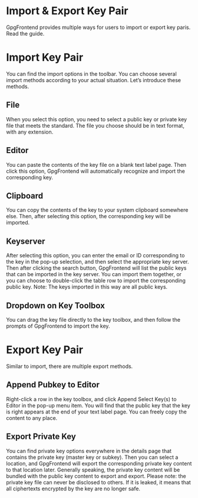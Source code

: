 # Import & Export Key Pair

GpgFrontend provides multiple ways for users to import or export key paris. Read the guide.

# Import Key Pair

You can find the import options in the toolbar. You can choose several import methods according to your actual situation.
Let’s introduce these methods.

## File

When you select this option, you need to select a public key or private key file that meets the standard.
The file you choose should be in text format, with any extension.

## Editor

You can paste the contents of the key file on a blank text label page. Then click this option, GpgFrontend will automatically recognize and import the corresponding key.

## Clipboard

You can copy the contents of the key to your system clipboard somewhere else. Then, after selecting this option, the corresponding key will be imported.

## Keyserver

After selecting this option, you can enter the email or ID corresponding to the key in the pop-up selection, and then select the appropriate key server.
Then after clicking the search button, GpgFrontend will list the public keys that can be imported in the key server.
You can import them together, or you can choose to double-click the table row to import the corresponding public key.
Note: The keys imported in this way are all public keys.

## Dropdown on Key Toolbox

You can drag the key file directly to the key toolbox, and then follow the prompts of GpgFrontend to import the key.

# Export Key Pair

Similar to import, there are multiple export methods.

## Append Pubkey to Editor

Right-click a row in the key toolbox, and click Append Select Key(s) to Editor in the pop-up menu item. 
You will find that the public key that the key is right appears at the end of your text label page.
You can freely copy the content to any place.

##  Export Private Key

You can find private key options everywhere in the details page that contains the private key (master key or subkey). 
Then you can select a location, and GpgFrontend will export the corresponding private key content to that location later.
Generally speaking, the private key content will be bundled with the public key content to export and export.
Please note: the private key file can never be disclosed to others. If it is leaked, it means that all ciphertexts encrypted by the key are no longer safe.

